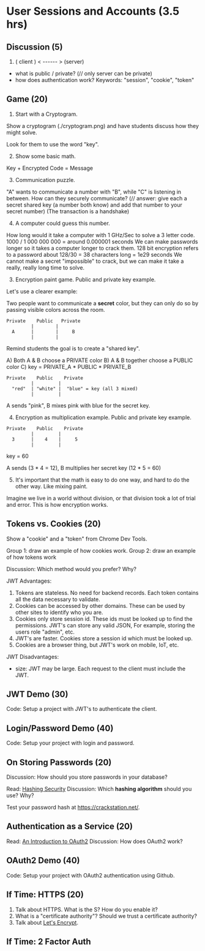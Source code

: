 # User Sessions and Accounts (3.5 hrs)

## Discussion (5)

1. ( client ) < ------ > (server)
  - what is public / private? (// only server can be private)
  - how does authentication work? Keywords: "session", "cookie", "token"

## Game (20)

1. Start with a Cryptogram.

Show a cryptogram (./cryptogram.png) and have students discuss how they might solve.

Look for them to use the word "key".

2. Show some basic math.

Key + Encrypted Code = Message

3. Communication puzzle.

"A" wants to communicate a number with "B", while "C" is listening in between. How can they securely communicate?
(// answer: give each a secret shared key (a number both know) and add that number to your secret number)
(The transaction is a handshake)

4. A computer could guess this number.

How long would it take a computer with 1 GHz/Sec to solve a 3 letter code.
1000 / 1 000 000 000 = around 0.000001 seconds
We can make passwords longer so it takes a computer longer to crack them.
128 bit encryption refers to a password about 128/30 = 38 characters long = 1e29 seconds
We cannot make a secret "impossible" to crack, but we can make it take a really, really long time to solve.

3. Encryption paint game. Public and private key example.

Let's use a clearer example:

Two people want to communicate a **secret** color, but they can only do so by passing visible colors across the room.

```
Private    Public   Private
         |        |
  A      |        |     B  
         |        |
```

Remind students the goal is to create a "shared key".

A) Both A & B choose a PRIVATE color
B) A & B together choose a PUBLIC color
C) key = PRIVATE_A * PUBLIC * PRIVATE_B

```
Private    Public    Private
         |         |
  "red"  | "white" |  "blue" = key (all 3 mixed)  
         |         |
```

A sends "pink", B mixes pink with blue for the secret key.

4. Encryption as multiplication example. Public and private key example.

```
Private    Public    Private
         |         |
  3      |    4    |     5  
         |         |
```

key = 60

A sends (3 * 4 = 12), B multiplies her secret key (12 * 5 = 60) 

5. It's important that the math is easy to do one way, and hard to do the other way. Like mixing paint.

Imagine we live in a world without division, or that division took a lot of trial and error. This is how encryption works.

## Tokens vs. Cookies (20)

Show a "cookie" and a "token" from Chrome Dev Tools.

Group 1: draw an example of how cookies work.
Group 2: draw an example of how tokens work

Discussion: Which method would you prefer? Why?

JWT Advantages:

1. Tokens are stateless. No need for backend records. Each token contains all the data necessary to validate.
2. Cookies can be accessed by other domains. These can be used by other sites to identify who you are.
3. Cookies only store session id. These ids must be looked up to find the permissions. JWT's can store any valid JSON, For example, storing the users role "admin", etc.
4. JWT's are faster. Cookies store a session id which must be looked up.
5. Cookies are a browser thing, but JWT's work on mobile, IoT, etc.

JWT Disadvantages:

- size: JWT may be large. Each request to the client must include the JWT.

## JWT Demo (30)

Code: Setup a project with JWT's to authenticate the client.


## Login/Password Demo (40)

Code: Setup your project with login and password.

## On Storing Passwords (20)

Discussion: How should you store passwords in your database?

Read: [Hashing Security](https://crackstation.net/hashing-security.htm)
Discussion: Which **hashing algorithm** should you use? Why?

Test your password hash at https://crackstation.net/.

## Authentication as a Service (20)

Read: [An Introduction to OAuth2](https://www.digitalocean.com/community/tutorials/an-introduction-to-oauth-2)
Discussion: How does OAuth2 work?

## OAuth2 Demo (40)

Code: Setup your project with OAuth2 authentication using Github.


## If Time: HTTPS (20)

1. Talk about HTTPS. What is the S? How do you enable it?
2. What is a "certificate authority"? Should we trust a certificate authority?
3. Talk about [Let's Encrypt](https://letsencrypt.org/).

## If Time: 2 Factor Auth
